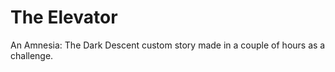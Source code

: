 # The Elevator

An Amnesia: The Dark Descent custom story made in a couple of hours as a challenge.

